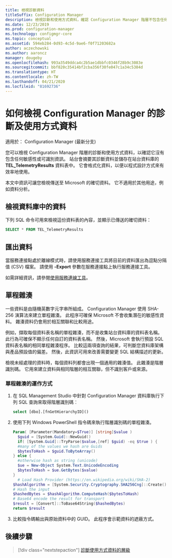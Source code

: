 ```yaml
---
title: 檢視診斷資料
titleSuffix: Configuration Manager
description: 檢視診斷和使用方式資料，確認 Configuration Manager 階層不包含任何機密資訊。
ms.date: 12/23/2019
ms.prod: configuration-manager
ms.technology: configmgr-core
ms.topic: conceptual
ms.assetid: 594eb284-0d93-4c5d-9ae6-f0f71203682a
author: aczechowski
ms.author: aaroncz
manager: dougeby
ms.openlocfilehash: 993a3549ddca4c2b5ae1dbbfc0346f28b9c3083e
ms.sourcegitcommit: bbf820c35414bf2cba356f30fe047c1a34c5384d
ms.translationtype: HT
ms.contentlocale: zh-TW
ms.lasthandoff: 04/21/2020
ms.locfileid: "81692736"
---
```

# <a name="how-to-view-diagnostics-and-usage-data-for-configuration-manager"></a>如何檢視 Configuration Manager 的診斷及使用方式資料

適用於：  Configuration Manager (最新分支)

您可以檢視 Configuration Manager 階層的診斷和使用方式資料，以確認它沒有包含任何敏感性或可識別資訊。 站台會摘要其診斷資料並儲存在站台資料庫的 **TEL_TelemetryResults** 資料表中。 它會格式化資料，以便以程式設計方式來有效率地使用。

本文中資訊可讓您檢視傳送至 Microsoft 的確切資料。 它不適用於其他用途，例如資料分析。  

## <a name="view-data-in-database"></a>檢視資料庫中的資料

下列 SQL 命令可用來檢視這份資料表的內容，並顯示已傳送的確切資料：  

``` SQL
SELECT * FROM TEL_TelemetryResults
```

## <a name="export-the-data"></a>匯出資料

當服務連接點處於離線模式時，請使用服務連接工具將目前的資料匯出為逗點分隔值 (CSV) 檔案。 請使用 **-Export** 參數在服務連接點上執行服務連接工具。

如需詳細資訊，請參閱[使用服務連線工具](../../servers/manage/use-the-service-connection-tool.md)。

## <a name="one-way-hashes"></a><a name="bkmk_hashes"></a> 單程雜湊

一些資料是由隨機英數字元字串所組成。 Configuration Manager 使用 SHA-256 演算法來建立單程雜湊。 此程序可確保 Microsoft 不會收集潛在的敏感性資料。 雜湊資料仍會用於相互關聯和比較用途。

例如，擷取每個資料表名稱的單程雜湊，而不是收集站台資料庫的資料表名稱。 此行為可確保不顯示任何自訂的資料表名稱。 然後，Microsoft 會執行預設 SQL 資料表名稱的相同單程雜湊程序。 比較這兩項查詢的結果，可判斷您資料庫架構與產品預設值的偏差。 然後，此資訊可用來改善需要變更 SQL 結構描述的更新。  

檢視未經處理的資料時，每個資料列都會出現一個通用的雜湊值。 此雜湊是階層識別碼。 它用來建立資料與相同階層的相互關聯，但不識別客戶或來源。

### <a name="how-the-one-way-hash-works"></a>單程雜湊的運作方式

1. 在 SQL Management Studio 中針對 Configuration Manager 資料庫執行下列 SQL 查詢來取得階層識別碼︰

    ``` SQL
    select [dbo].[fnGetHierarchyID]()
    ```

2. 使用下列 Windows PowerShell 指令碼來執行階層識別碼的單程雜湊。  

    ``` PowerShell
    Param( [Parameter(Mandatory=$True)] [string]$value )  
      $guid = [System.Guid]::NewGuid()  
      if( [System.Guid]::TryParse($value,[ref] $guid) -eq $true ) {  
      #many of the values we hash are Guids  
      $bytesToHash = $guid.ToByteArray()  
    } else {  
      #otherwise hash as string (unicode)  
      $ue = New-Object System.Text.UnicodeEncoding  
      $bytesToHash = $ue.GetBytes($value)
    }  
      # Load Hash Provider (https://en.wikipedia.org/wiki/SHA-2)
    $hashAlgorithm = [System.Security.Cryptography.SHA256Cng]::Create()
    # Hash the input
    $hashedBytes = $hashAlgorithm.ComputeHash($bytesToHash)
    # Base64 encode the result for transport
    $result = [Convert]::ToBase64String($hashedBytes)
    return $result
    ```

3. 比較指令碼輸出與原始資料中的 GUID。 此程序會示範資料的遮蔽方式。

## <a name="next-steps"></a>後續步驟

> [!div class="nextstepaction"]
> [診斷使用方式資料的層級](levels-overview.md)
